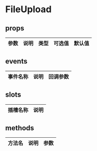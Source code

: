 # FileUpload

## props

|          参数          |                               说明                                |      类型       |                 可选值                  |  默认值   |
| :--------------------: | :---------------------------------------------------------------: | :-------------: | :-------------------------------------: | :-------: |


## events

| 事件名称  |             说明             |                      回调参数                      |
| :-------: | :--------------------------: | :------------------------------------------------: |

## slots

|    插槽名称     |                   说明                   |
| :-------------: | :--------------------------------------: |

## methods

|   方法名    |     说明     | 参数 |
| :---------: | :----------: | :--: |
